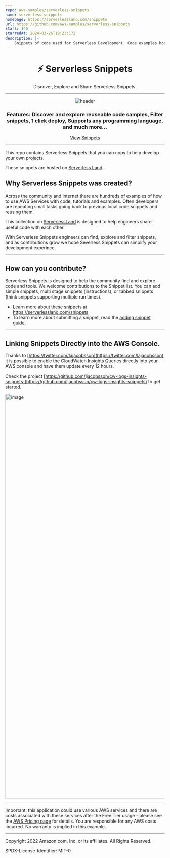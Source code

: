 ```yaml
---
repo: aws-samples/serverless-snippets
name: serverless-snippets
homepage: https://serverlessland.com/snippets
url: https://github.com/aws-samples/serverless-snippets
stars: 146
starredAt: 2024-03-26T19:23:17Z
description: |-
    Snippets of code used for Serverless Development. Code examples hosted on serverlessland.com/snippets
---
```


<div align="center">

<h1>⚡️ Serverless Snippets</h1>
<p>Discover, Explore and Share Serverless Snippets.</>

<hr />

<img alt="header" src="./snippets.png" />

  <h3>Features: Discover and explore reuseable code samples, Filter snippets, 1 click deploy, Supports any programming language, and much more...</h3>

 [View Snippets](https://serverlessland.com/snippets)

</div>

<hr/>

This repo contains Serverless Snippets that you can copy to help develop your own projects.

These snippets are hosted on [Serverless Land](https://serverlessland.com/snippets).

## Why Serverless Snippets was created?

Across the community and internet there are hundreds of examples of how to use AWS Services with code, tutorials and examples. Often developers are repeating small tasks going back to previous local code snippets and reusing them. 

This collection on [ServerlessLand](https://serverlessland.com) is designed to help engineers share useful code with each other.

With Serverless Snippets engineers can find, explore and filter snippets, and as contributions grow we hope Severless Snippets can simplify your development experince.

---

## How can you contribute?

Serverless Snippets is designed to help the community find and explore code and tools. We welcome contributions to the Snippet list. You can add simple snippets, multi stage snippets (instructions), or tabbed snippets (think snippets supporting multiple run times).

- Learn more about these snippets at https://serverlessland.com/snippets.
- To learn more about submitting a snippet, read the [adding snippet guide](https://github.com/aws-samples/serverless-snippets/blob/main/ADDING_SNIPPET.md).


---

## Linking Snippets Directly into the AWS Console.

Thanks to [https://twitter.com/lajacobsson](https://twitter.com/lajacobsson) it is possible to enable the CloudWatch Insights Queries directly into your AWS console and have them update every 12 hours.

Check the project [https://github.com/ljacobsson/cw-logs-insights-snippets](https://github.com/ljacobsson/cw-logs-insights-snippets) to get started.

<img width="1277" alt="image" src="https://user-images.githubusercontent.com/3268013/184601436-61ceb2e0-a128-4490-abc8-6e9ffd5577ca.png">




---

Important: this application could use various AWS services and there are costs associated with these services after the Free Tier usage - please see the [AWS Pricing page](https://aws.amazon.com/pricing/) for details. You are responsible for any AWS costs incurred. No warranty is implied in this example.


----
Copyright 2022 Amazon.com, Inc. or its affiliates. All Rights Reserved.

SPDX-License-Identifier: MIT-0


